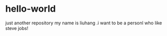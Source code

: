 # hello-world
just another repository
my name is liuhang .i want to be a personl who like steve jobs!
